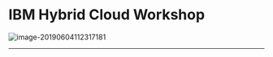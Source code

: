 # IBM Hybrid Cloud Workshop

![image-20190604112317181](images/image-20190604112317181-9640197.png)

---
